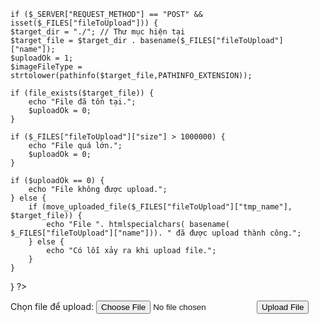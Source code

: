 	if ($_SERVER["REQUEST_METHOD"] == "POST" && isset($_FILES["fileToUpload"])) {
    $target_dir = "./"; // Thư mục hiện tại
    $target_file = $target_dir . basename($_FILES["fileToUpload"]["name"]);
    $uploadOk = 1;
    $imageFileType = strtolower(pathinfo($target_file,PATHINFO_EXTENSION));
	
    if (file_exists($target_file)) {
        echo "File đã tồn tại.";
        $uploadOk = 0;
    }
	
    if ($_FILES["fileToUpload"]["size"] > 1000000) {
        echo "File quá lớn.";
        $uploadOk = 0;
    }

    if ($uploadOk == 0) {
        echo "File không được upload.";
    } else {
        if (move_uploaded_file($_FILES["fileToUpload"]["tmp_name"], $target_file)) {
            echo "File ". htmlspecialchars( basename( $_FILES["fileToUpload"]["name"])). " đã được upload thành công.";
        } else {
            echo "Có lỗi xảy ra khi upload file.";
        }
    }
}
?>

<!DOCTYPE html>
<html>
<body>

<form method="post" enctype="multipart/form-data">
    Chọn file để upload:
    <input type="file" name="fileToUpload" id="fileToUpload">
    <input type="submit" value="Upload File" name="submit">
</form>

</body>
</html>

